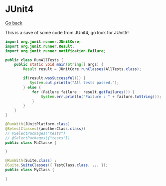# JUnit4

[Go back](../../../../../../programming-languages/high-level/java/_old/index.md#tests-with-junit)

This is a save of some code from JUnit4, go look for JUnit5!

```java
import org.junit.runner.JUnitCore;
import org.junit.runner.Result;
import org.junit.runner.notification.Failure;

public class RunAllTests {
    public static void main(String[] args) {
        Result result = JUnitCore.runClasses(AllTests.class);

        if(result.wasSuccessful()) {
           System.out.println("All tests passed.");
        } else {
            for (Failure failure : result.getFailures()) {
                System.err.println("Failure : " + failure.toString());
            }
        }
    }
}
```

```java
@RunWith(JUnitPlatform.class)
@SelectClasses({anotherClass.class})
// @SelectPackages("tests")
// @SelectPackages({"tests"})
public class MaClasse {

}
```

```java
@RunWith(Suite.class) ;
@Suite.SuiteClasses({ TestClass.class, ... });
public class MyClass {
    
}
```